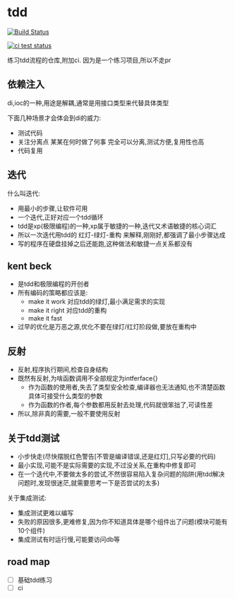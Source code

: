 # tdd

[![Build Status](https://www.travis-ci.org/63isOK/tdd.svg?branch=master)](https://www.travis-ci.org/63isOK/tdd)

<p align="left">
  <a href="https://github.com/63isOK/tdd"><img alt="ci test status" src="https://github.com/63isOK/tdd/workflows/ci-test/badge.svg"></a>
</p>

练习tdd流程的仓库,附加ci.
因为是一个练习项目,所以不走pr

## 依赖注入

di,ioc的一种,用途是解耦,通常是用接口类型来代替具体类型

下面几种场景才会体会到di的威力:
- 测试代码
- 关注分离点 某某在何时做了何事 完全可以分离,测试方便,复用性也高
- 代码复用

## 迭代

什么叫迭代:
- 用最小的步骤,让软件可用
- 一个迭代,正好对应一个tdd循环
- tdd是xp(极限编程)的一种,xp属于敏捷的一种,迭代又术语敏捷的核心词汇
- 所以一次迭代用tdd的 红灯-绿灯-重构 来解释,刚刚好,都强调了最小步骤达成
- 写的程序在硬盘挂掉之后还能跑,这种做法和敏捷一点关系都没有

## kent beck

- 是tdd和极限编程的开创者
- 所有编码的策略都应该是:
    - make it work 对应tdd的绿灯,最小满足需求的实现 
    - make it right 对应tdd的重构
    - make it fast
- 过早的优化是万恶之源,优化不要在绿灯/红灯阶段做,要放在重构中

## 反射

- 反射,程序执行期间,检查自身结构
- 既然有反射,为啥函数调用不全部规定为intferface{}
    - 作为函数的使用者,失去了类型安全检查,编译器也无法通知,也不清楚函数具体可接受什么类型的参数
    - 作为函数的作者,每个参数都用反射去处理,代码就很笨拙了,可读性差
- 所以,除非真的需要,一般不要使用反射

## 关于tdd测试

- 小步快走(尽快摆脱红色警告[不管是编译错误,还是红灯],只写必要的代码)
- 最小实现,可能不是实际需要的实现,不过没关系,在重构中修复即可
- 在一个迭代中,不要做太多的尝试,不然很容易陷入复杂问题的陷阱(用tdd解决问题时,发现很迷茫,就需要思考一下是否尝试的太多)

关于集成测试:
- 集成测试更难以编写
- 失败的原因很多,更难修复,因为你不知道具体是哪个组件出了问题(模块可能有10个组件)
- 集成测试有时运行慢,可能要访问db等


## road map

- [ ] 基础tdd练习
- [ ] ci
